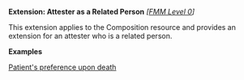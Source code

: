 **Extension: Attester as a Related Person** *[[FMM Level 0](guidance.html)]*

This extension applies to the Composition resource and provides an extension for an attester who is a related person.

**Examples**

[Patient's preference upon death](composition-example0.html)
